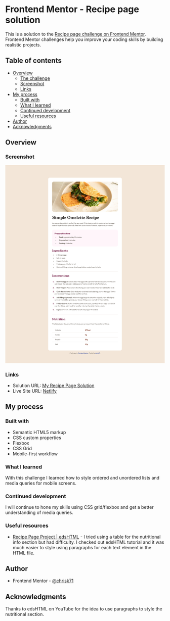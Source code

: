 # Frontend Mentor - Recipe page solution

This is a solution to the [Recipe page challenge on Frontend Mentor](https://www.frontendmentor.io/challenges/recipe-page-KiTsR8QQKm). Frontend Mentor challenges help you improve your coding skills by building realistic projects. 

## Table of contents

- [Overview](#overview)
  - [The challenge](#the-challenge)
  - [Screenshot](#screenshot)
  - [Links](#links)
- [My process](#my-process)
  - [Built with](#built-with)
  - [What I learned](#what-i-learned)
  - [Continued development](#continued-development)
  - [Useful resources](#useful-resources)
- [Author](#author)
- [Acknowledgments](#acknowledgments)

## Overview

### Screenshot

![](./assets/images/Screenshot-Frontend-Mentor-Recipe-page.png)

### Links

- Solution URL: [My Recipe Page Solution](https://www.frontendmentor.io/solutions/recipe-page-OFcYe-KSEH)
- Live Site URL: [Netlify](https://recipe-page-chrisk71.netlify.app/)

## My process

### Built with

- Semantic HTML5 markup
- CSS custom properties
- Flexbox
- CSS Grid
- Mobile-first workflow

### What I learned

With this challenge I learned how to style ordered and unordered lists and media queries for mobile screens.

### Continued development

I will continue to hone my skills using CSS grid/flexbox and get a better understanding of media queries.

### Useful resources

- [Recipe Page Project | edsHTML](https://www.youtube.com/watch?v=wF2DLQGeJS0) - I tried using a table for the nutritional info section but had difficulty. I checked out edsHTML tutorial and it was much easier to style using paragraphs for each text element in the HTML file.

## Author

- Frontend Mentor - [@chrisk71](https://www.frontendmentor.io/profile/yourusername)

## Acknowledgments

Thanks to edsHTML on YouTube for the idea to use paragraphs to style the nutritional section.

